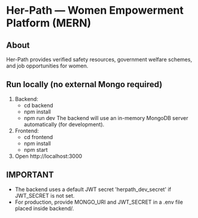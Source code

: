 # Her-Path — Women Empowerment Platform (MERN)

## About
Her-Path provides verified safety resources, government welfare schemes, and job opportunities for women.

## Run locally (no external Mongo required)
1. Backend:
   - cd backend
   - npm install
   - npm run dev
   The backend will use an in-memory MongoDB server automatically (for development).
2. Frontend:
   - cd frontend
   - npm install
   - npm start
3. Open http://localhost:3000

## IMPORTANT
- The backend uses a default JWT secret 'herpath_dev_secret' if JWT_SECRET is not set.
- For production, provide MONGO_URI and JWT_SECRET in a .env file placed inside backend/.
